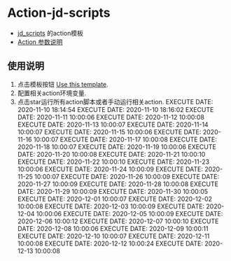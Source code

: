 # Action-jd-scripts

- [jd_scripts](https://github.com/lxk0301/jd_scripts) 的action模板
- [Action 参数说明](https://github.com/lxk0301/jd_scripts/blob/master/githubAction.md)

## 使用说明

1. 点击模板按钮 [Use this template](https://github.com/zdrka/Action-jd-scripts/generate).
2. 配置相关action环境变量.
3. 点击star运行所有action脚本或者手动运行相关action.
EXECUTE DATE: 2020-11-10 18:14:54
EXECUTE DATE: 2020-11-10 18:16:02
EXECUTE DATE: 2020-11-11 10:00:06
EXECUTE DATE: 2020-11-12 10:00:08
EXECUTE DATE: 2020-11-13 10:00:07
EXECUTE DATE: 2020-11-14 10:00:07
EXECUTE DATE: 2020-11-15 10:00:06
EXECUTE DATE: 2020-11-16 10:00:07
EXECUTE DATE: 2020-11-17 10:00:08
EXECUTE DATE: 2020-11-18 10:00:07
EXECUTE DATE: 2020-11-19 10:00:06
EXECUTE DATE: 2020-11-20 10:00:08
EXECUTE DATE: 2020-11-21 10:00:10
EXECUTE DATE: 2020-11-22 10:00:10
EXECUTE DATE: 2020-11-23 10:00:06
EXECUTE DATE: 2020-11-24 10:00:09
EXECUTE DATE: 2020-11-25 10:00:07
EXECUTE DATE: 2020-11-26 10:00:09
EXECUTE DATE: 2020-11-27 10:00:09
EXECUTE DATE: 2020-11-28 10:00:08
EXECUTE DATE: 2020-11-29 10:00:09
EXECUTE DATE: 2020-11-30 10:00:05
EXECUTE DATE: 2020-12-01 10:00:07
EXECUTE DATE: 2020-12-02 10:00:08
EXECUTE DATE: 2020-12-03 10:00:09
EXECUTE DATE: 2020-12-04 10:00:06
EXECUTE DATE: 2020-12-05 10:00:09
EXECUTE DATE: 2020-12-06 10:00:12
EXECUTE DATE: 2020-12-07 10:00:10
EXECUTE DATE: 2020-12-08 10:00:06
EXECUTE DATE: 2020-12-09 10:00:11
EXECUTE DATE: 2020-12-10 10:00:07
EXECUTE DATE: 2020-12-11 10:00:08
EXECUTE DATE: 2020-12-12 10:00:24
EXECUTE DATE: 2020-12-13 10:00:08
